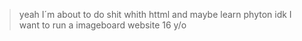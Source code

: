 >yeah I´m about to do shit whith httml and maybe learn phyton idk 
>I want to run a imageboard website
>16 y/o


<!---
SinsuniDuMal/SinsuniDuMal is a ✨ special ✨ repository because its `README.md` (this file) appears on your GitHub profile.
You can click the Preview link to take a look at your changes.
--->
